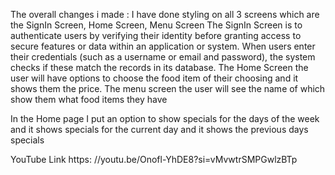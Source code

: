 ﻿The overall changes i made :
I have done styling on all 3 screens which are the SignIn Screen, Home Screen, Menu Screen 
The SignIn Screen is to  authenticate users by verifying their identity before granting access to secure features or data within an application or system. When users enter their credentials (such as a username or email and password), the system checks if these match the records in its database.
The Home Screen the user will have options to choose the food item of their choosing and it shows them the price.
The menu screen the user will see the name of which show them what food items they have 

In the Home page I put an option to show specials for the days of the week and it shows specials for the current day and it shows the previous days specials 

YouTube Link https: //youtu.be/Onofl-YhDE8?si=vMvwtrSMPGwlzBTp
